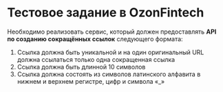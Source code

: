 # Тестовое задание в OzonFintech
Необходимо реализовать сервис, который должен предоставлять **API по созданию сокращённых ссылок** следующего формата:
1. Ссылка должна быть уникальной и на один оригинальный URL должна ссылаться только одна сокращенная ссылка 
2. Ссылка должна быть длинной 10 символов
3. Ссылка должна состоять из символов латинского алфавита в нижнем и верхнем регистре, цифр и символа «_»